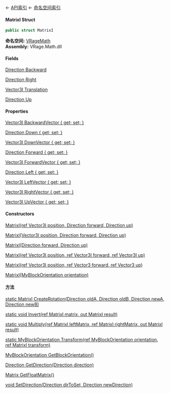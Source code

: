 ← [API索引](Api-Index) ← [命名空间索引](Namespace-Index)

#### MatrixI Struct

```csharp
public struct MatrixI
```

**命名空间:** [VRageMath](VRageMath)  
**Assembly:** VRage.Math.dll

#### Fields

[Direction Backward](VRageMath.MatrixI.Backward)

> 

[Direction Right](VRageMath.MatrixI.Right)

> 

[Vector3I Translation](VRageMath.MatrixI.Translation)

> 

[Direction Up](VRageMath.MatrixI.Up)

> 

#### Properties

[Vector3I BackwardVector { get; set; }](VRageMath.MatrixI.BackwardVector)

> 

[Direction Down { get; set; }](VRageMath.MatrixI.Down)

> 

[Vector3I DownVector { get; set; }](VRageMath.MatrixI.DownVector)

> 

[Direction Forward { get; set; }](VRageMath.MatrixI.Forward)

> 

[Vector3I ForwardVector { get; set; }](VRageMath.MatrixI.ForwardVector)

> 

[Direction Left { get; set; }](VRageMath.MatrixI.Left)

> 

[Vector3I LeftVector { get; set; }](VRageMath.MatrixI.LeftVector)

> 

[Vector3I RightVector { get; set; }](VRageMath.MatrixI.RightVector)

> 

[Vector3I UpVector { get; set; }](VRageMath.MatrixI.UpVector)

> 

#### Constructors

[MatrixI(ref Vector3I position, Direction forward, Direction up)](VRageMath.MatrixI..ctor)

> 

[MatrixI(Vector3I position, Direction forward, Direction up)](VRageMath.MatrixI..ctor)

> 

[MatrixI(Direction forward, Direction up)](VRageMath.MatrixI..ctor)

> 

[MatrixI(ref Vector3I position, ref Vector3I forward, ref Vector3I up)](VRageMath.MatrixI..ctor)

> 

[MatrixI(ref Vector3I position, ref Vector3 forward, ref Vector3 up)](VRageMath.MatrixI..ctor)

> 

[MatrixI(MyBlockOrientation orientation)](VRageMath.MatrixI..ctor)

> 

#### 方法

[static MatrixI CreateRotation(Direction oldA, Direction oldB, Direction newA, Direction newB)](VRageMath.MatrixI.CreateRotation)

> 

[static void Invert(ref MatrixI matrix, out MatrixI result)](VRageMath.MatrixI.Invert)

> 

[static void Multiply(ref MatrixI leftMatrix, ref MatrixI rightMatrix, out MatrixI result)](VRageMath.MatrixI.Multiply)

> 

[static MyBlockOrientation Transform(ref MyBlockOrientation orientation, ref MatrixI transform)](VRageMath.MatrixI.Transform)

> 

[MyBlockOrientation GetBlockOrientation()](VRageMath.MatrixI.GetBlockOrientation)

> 

[Direction GetDirection(Direction direction)](VRageMath.MatrixI.GetDirection)

> 

[Matrix GetFloatMatrix()](VRageMath.MatrixI.GetFloatMatrix)

> 

[void SetDirection(Direction dirToSet, Direction newDirection)](VRageMath.MatrixI.SetDirection)

> 

